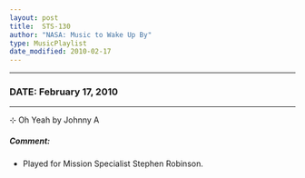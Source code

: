 ```yaml
---
layout: post
title:  STS-130
author: "NASA: Music to Wake Up By"
type: MusicPlaylist
date_modified: 2010-02-17
---
```


----
### DATE: February 17, 2010
----
⊹ Oh Yeah by Johnny A

##### Comment:
* Played for Mission Specialist Stephen Robinson.
